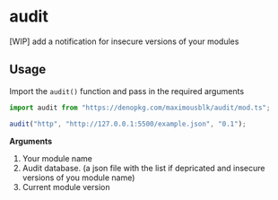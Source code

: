 # audit

[WIP] add a notification for insecure versions of your modules

## Usage

Import the `audit()` function and pass in the required arguments

```js
import audit from "https://denopkg.com/maximousblk/audit/mod.ts";

audit("http", "http://127.0.0.1:5500/example.json", "0.1");
```

**Arguments**

1. Your module name
2. Audit database. (a json file with the list if depricated and insecure versions of you module name)
3. Current module version
